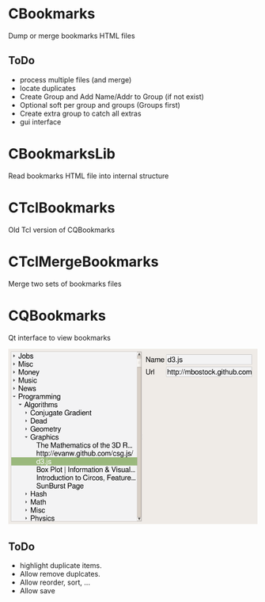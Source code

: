 # CBookmarks #
Dump or merge bookmarks HTML files

## ToDo ##
 + process multiple files (and merge)
 + locate duplicates
 + Create Group and Add Name/Addr to Group (if not exist)
 + Optional soft per group and groups (Groups first)
 + Create extra group to catch all extras
 + gui interface

# CBookmarksLib #
Read bookmarks HTML file into internal structure

# CTclBookmarks #
Old Tcl version of CQBookmarks

# CTclMergeBookmarks #
Merge two sets of bookmarks files

# CQBookmarks #
Qt interface to view bookmarks

![bookmarks](CQBookmarks.png "Bookmarks Editor")

## ToDo ##
 + highlight duplicate items.
 + Allow remove duplcates.
 + Allow reorder, sort, ...
 + Allow save
